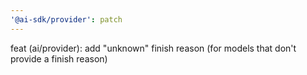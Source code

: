 ```yaml
---
'@ai-sdk/provider': patch
---
```


feat (ai/provider): add "unknown" finish reason (for models that don't provide a finish reason)
